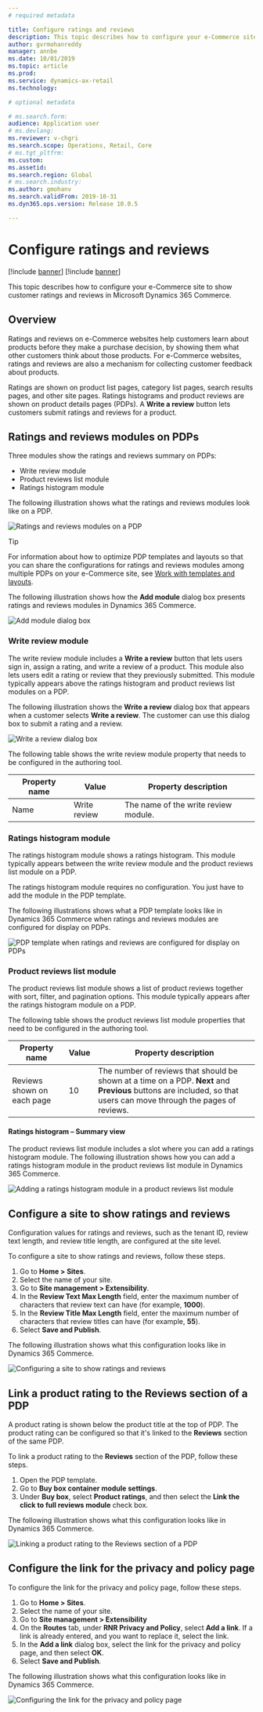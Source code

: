 ```yaml
---
# required metadata

title: Configure ratings and reviews
description: This topic describes how to configure your e-Commerce site to show customer ratings and reviews in Microsoft Dynamics 365 Commerce.
author: gvrmohanreddy
manager: annbe
ms.date: 10/01/2019
ms.topic: article
ms.prod: 
ms.service: dynamics-ax-retail
ms.technology: 

# optional metadata

# ms.search.form: 
audience: Application user
# ms.devlang: 
ms.reviewer: v-chgri
ms.search.scope: Operations, Retail, Core
# ms.tgt_pltfrm: 
ms.custom: 
ms.assetid: 
ms.search.region: Global
# ms.search.industry: 
ms.author: gmohanv
ms.search.validFrom: 2019-10-31
ms.dyn365.ops.version: Release 10.0.5

---
```


# Configure ratings and reviews

[!include [banner](includes/preview-banner.md)]
[!include [banner](includes/banner.md)]

This topic describes how to configure your e-Commerce site to show customer ratings and reviews in Microsoft Dynamics 365 Commerce.

## Overview

Ratings and reviews on e-Commerce websites help customers learn about products before they make a purchase decision, by showing them what other customers think about those products. For e-Commerce websites, ratings and reviews are also a mechanism for collecting customer feedback about products. 

Ratings are shown on product list pages, category list pages, search results pages, and other site pages. Ratings histograms and product reviews are shown on product details pages (PDPs). A **Write a review** button lets customers submit ratings and reviews for a product.

## Ratings and reviews modules on PDPs 

Three modules show the ratings and reviews summary on PDPs:

- Write review module
- Product reviews list module
- Ratings histogram module
 
The following illustration shows what the ratings and reviews modules look like on a PDP.

![Ratings and reviews modules on a PDP](media/rnr-eCommerce-pdp-reviews-modules_design.png)

> [!TIP] 
> For information about how to optimize PDP templates and layouts so that you can share the configurations for ratings and reviews modules among multiple PDPs on your e-Commerce site, see [Work with templates and layouts](templates-and-layouts.md).

The following illustration shows how the **Add module** dialog box presents ratings and reviews modules in Dynamics 365 Commerce.

![Add module dialog box](media/rnr-eCommerce-pdp-adding-rnr-modules.png)

### Write review module

The write review module includes a **Write a review** button that lets users sign in, assign a rating, and write a review of a product. This module also lets users edit a rating or review that they previously submitted. This module typically appears above the ratings histogram and product reviews list modules on a PDP.

The following illustration shows the **Write a review** dialog box that appears when a customer selects **Write a review**. The customer can use this dialog box to submit a rating and a review.

![Write a review dialog box](media/rnr-eCommerce-write-review-module.png)

The following table shows the write review module property that needs to be configured in the authoring tool.

| Property name | Value        | Property description                 |
|---------------|--------------|--------------------------------------|
| Name          | Write review | The name of the write review module. |

### Ratings histogram module

The ratings histogram module shows a ratings histogram. This module typically appears between the write review module and the product reviews list module on a PDP.

The ratings histogram module requires no configuration. You just have to add the module in the PDP template. 

The following illustrations shows what a PDP template looks like in Dynamics 365 Commerce when ratings and reviews modules are configured for display on PDPs.

![PDP template when ratings and reviews are configured for display on PDPs](media/rnr-eCommerce-pdp-reviews-modules.png)

### Product reviews list module

The product reviews list module shows a list of product reviews together with sort, filter, and pagination options. This module typically appears after the ratings histogram module on a PDP.

The following table shows the product reviews list module properties that need to be configured in the authoring tool.

| Property name              | Value | Property description |
|----------------------------|-------| ---------------------|
| Reviews shown on each page | 10    | The number of reviews that should be shown at a time on a PDP. **Next** and **Previous** buttons are included, so that users can move through the pages of reviews. |

#### Ratings histogram – Summary view

The product reviews list module includes a slot where you can add a ratings histogram module. The following illustration shows how you can add a ratings histogram module in the product reviews list module in Dynamics 365 Commerce.

![Adding a ratings histogram module in a product reviews list module](media/rnr-eCommerce-pdp-rating-histogram-summary.png)

## Configure a site to show ratings and reviews

Configuration values for ratings and reviews, such as the tenant ID, review text length, and review title length, are configured at the site level. 

To configure a site to show ratings and reviews, follow these steps. 

1. Go to **Home \> Sites**.
1. Select the name of your site. 
1. Go to **Site management \> Extensibility**. 
1. In the **Review Text Max Length** field, enter the maximum number of characters that review text can have (for example, **1000**). 
1. In the **Review Title Max Length** field, enter the maximum number of characters that review titles can have (for example, **55**). 
1. Select **Save and Publish**. 

The following illustration shows what this configuration looks like in Dynamics 365 Commerce.

![Configuring a site to show ratings and reviews](media/rnr-eCommerce-site-appsettings.png)

## Link a product rating to the Reviews section of a PDP

A product rating is shown below the product title at the top of PDP. The product rating can be configured so that it's linked to the **Reviews** section of the same PDP. 

To link a product rating to the **Reviews** section of the PDP, follow these steps.

1. Open the PDP template. 
1. Go to **Buy box container module settings**.
1. Under **Buy box**, select **Product ratings**, and then select the **Link the click to full reviews module** check box.

The following illustration shows what this configuration looks like in Dynamics 365 Commerce.

![Linking a product rating to the Reviews section of a PDP](media/rnr-eCommerce-buy-box-rating-summary.png)

## Configure the link for the privacy and policy page

To configure the link for the privacy and policy page, follow these steps.

1. Go to **Home \> Sites**.
1. Select the name of your site. 
1. Go to **Site management \> Extensibility**
1. On the **Routes** tab, under **RNR Privacy and Policy**, select **Add a link**. If a link is already entered, and you want to replace it, select the link. 
1. In the **Add a link** dialog box, select the link for the privacy and policy page, and then select **OK**. 
1. Select **Save and Publish**. 

The following illustration shows what this configuration looks like in Dynamics 365 Commerce.

![Configuring the link for the privacy and policy page](media/rnr-eCommerce-rnr-privacy-policy-link.png)

